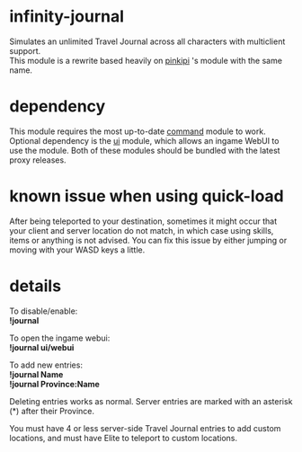 # infinity-journal
Simulates an unlimited Travel Journal across all characters with multiclient
support.  
This module is a rewrite based heavily on [pinkipi](https://github.com/pinkipi)
's module with the same name.

# dependency
This module requires the most up-to-date
[command](https://github.com/ayylmar/command) module to work. Optional
dependency is the [ui](https://github.com/pinkipi/ui) module, which allows an
ingame WebUI to use the module. Both of these modules should be bundled with the
latest proxy releases.

# known issue when using quick-load
After being teleported to your destination, sometimes it might occur that your
client and server location do not match, in which case using skills, items or
anything is not advised. You can fix this issue by either jumping or moving with
your WASD keys a little.

# details
To disable/enable:  
**!journal**

To open the ingame webui:  
**!journal ui/webui**

To add new entries:  
**!journal Name**  
**!journal Province:Name**  

Deleting entries works as normal. Server entries are marked with an asterisk (*)
after their Province. 

You must have 4 or less server-side Travel Journal entries to add custom
locations, and must have Elite to teleport to custom locations.
